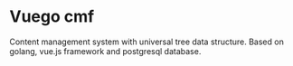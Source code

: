 # Vuego cmf

Content management system with universal tree data structure.
Based on golang, vue.js framework and postgresql database.

